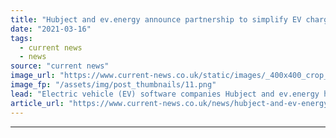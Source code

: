 ```yaml
---
title: "Hubject and ev.energy announce partnership to simplify EV charging"
date: "2021-03-16"
tags: 
  - current news
  - news
source: "current news"
image_url: "https://www.current-news.co.uk/static/images/_400x400_crop_center-center/home-charging-ev.energy.png"
image_fp: "/assets/img/post_thumbnails/11.png"
lead: "​Electric vehicle (EV) software companies Hubject and ev.energy have signed a partnership to help simplify home and public charging."
article_url: "https://www.current-news.co.uk/news/hubject-and-ev-energy-announce-partnership-to-simplify-ev-charging?utm_source=rss-feeds&utm_medium=rss&utm_campaign=rss"
---
```


---
